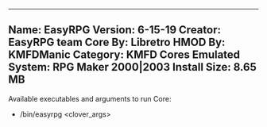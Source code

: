 -----------------------
Name: EasyRPG
Version: 6-15-19
Creator: EasyRPG team
Core By: Libretro
HMOD By: KMFDManic
Category: KMFD Cores
Emulated System: RPG Maker 2000|2003
Install Size: 8.65 MB
-----------------------
Available executables and arguments to run Core:
- /bin/easyrpg <rom> <clover_args>
